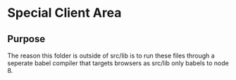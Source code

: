 # Special Client Area

## Purpose

The reason this folder is outside of src/lib is to run these files through a seperate babel compiler that targets browsers as src/lib only babels to node 8.